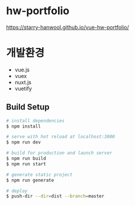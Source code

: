 # hw-portfolio
https://starry-hanwool.github.io/vue-hw-portfolio/

# 개발환경
- vue.js
- vuex
- nuxt.js
- vuetify


## Build Setup

```bash
# install dependencies
$ npm install

# serve with hot reload at localhost:3000
$ npm run dev

# build for production and launch server
$ npm run build
$ npm run start

# generate static project
$ npm run generate

# deploy
$ push-dir --dir=dist --branch=master
```
